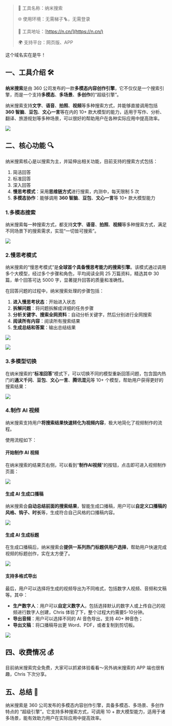 > 🌟 工具名称：纳米搜索
>
> 🌐 使用环境：无需梯子🪜，无需登录
>
> 🔗 工具地址：[https://n.cn/](https://n.cn/)
>
> 🌍 支持平台：网页版、APP
>

这个域名实在是牛！

## 一、工具介绍 🛠️
**纳米搜索**是由 360 公司发布的一款**多模态内容创作引擎**，它不仅仅是一个搜索引擎，而是一个支持**多模态**、**多场景**、**多创作**的“超级引擎”。

纳米搜索支持**文字**、**语音**、**拍照**、**视频**等多种搜索方式，并能够直接调用包括 **360 智脑**、**豆包**、**文心一言**等在内的 10+ 款大模型的能力，适用于写作、分析、翻译、旅游规划等多种场景，可以很好的帮助用户在各种实际应用中提高效率。

![](https://cdn.nlark.com/yuque/0/2024/png/186051/1732802461144-81b85290-b918-4b63-b9c6-1ba56ba82d1d.png)

## 二、核心功能 🔍
纳米搜索核心是以搜索为主，并延伸出相关功能，目前支持的搜索方式包括：

1. 简洁回答
2. 标准回答
3. 深入回答
4. **慢思考模式**：采用**思维链方式**进行搜索，内测中，每天限制 5 次
5. **多模态协作**：能够调用 **360 智脑**、**豆包**、**文心一言**等 10+ 款大模型能力

### 1.多模态搜索
纳米搜索每一种搜索方式，都支持**文字**、**语音**、**拍照**、**视频**等多种搜索方式，满足不同场景下的搜索需求，实现“一切皆可搜索”。

![](https://cdn.nlark.com/yuque/0/2024/png/186051/1732803891559-f29fad74-c422-4c5c-9b15-b3df054ac070.png)

### 2.慢思考模式
纳米搜索的“慢思考模式”是**全球首个具备慢思考能力的搜索引擎**。该模式通过调用多个大模型，经过多个步骤和角色，平均阅读全网 25 万篇资料，精选其中 30 篇，单个回答可达 5000 字，显著提升回答的质量和准确性。

在回答问题的过程中，纳米搜索处理的步骤包括：

1. **进入慢思考状态**：开始进入状态
2. **拆解问题**：将问题拆解成详细的任务步骤
3. **分析关键字、搜索全网资料**：自动分析关键字，然后分别进行全网搜索
4. **阅读所有内容**：阅读所有搜索结果
5. **生成总结和答案**：输出总结结果

![](https://cdn.nlark.com/yuque/0/2024/png/186051/1732803463186-ed8fed38-73e3-4ea6-926d-4ec09d3fcacf.png)

![](https://cdn.nlark.com/yuque/0/2024/png/186051/1732803588878-848e86d3-48e8-4712-980b-ab10bd06e64e.png)

### 3.多模型切换
在纳米搜索的“**标准回答**”模式下，可以切换不同的模型重新回答问题，包含国内热门的**通义千问**、**豆包**、**文心一言**、**腾讯混元**等 10+ 个模型，帮助用户获得更好的搜索结果：

![](https://cdn.nlark.com/yuque/0/2024/png/186051/1732804431068-2bf38868-92bb-4929-ad65-5109f1514390.png)

### 4.制作 AI 视频
纳米搜索支持用户**将搜索结果快速转化为视频内容**，极大地简化了视频制作的流程。

使用流程如下：

#### 开始制作 AI 视频
在纳米搜索的结果页右侧，可以看到“**制作AI视频**”的按钮，点击即可进入视频制作页面：

![](https://cdn.nlark.com/yuque/0/2024/png/186051/1732804917675-1373dce9-ddc9-416d-9ac3-e70924dbe033.png)

#### 生成 AI 生成口播稿
纳米搜索会**自动总结前面的搜索结果**，智能生成口播稿，用户可以**自定义口播稿的风格、钩子、时长**等，生成符合自己风格的口播稿内容。

![](https://cdn.nlark.com/yuque/0/2024/png/186051/1732805128918-4b58bb22-3628-46bc-a45f-b60a366f5656.png)

#### 生成 AI 生成标题
在生成口播稿后，纳米搜索会**提供一系列热门标题供用户选择**，帮助用户快速完成视频的标题创作，实在太方便了。

![](https://cdn.nlark.com/yuque/0/2024/png/186051/1732805286537-675cc274-c1da-4fa7-8bc3-ce48ca35b100.png)

#### 支持多格式导出
最后，用户可以选择将生成的视频导出为不同格式，包括数字人视频、音频和文稿等。其中：

+ **生产数字人**：用户可以**自定义数字人**，包括选择默认的数字人或上传自己的视频进行数字人创建，Chris 体验了下，整个过程大约需要5-10分钟。
+ **导出音频**：用户可以选择不同的 AI 音色导出，支持 40+ 种音色；
+ **导出文稿**：将口播稿导出更 Word、PDF，或者复制到剪切板。

![](https://cdn.nlark.com/yuque/0/2024/png/186051/1732805438535-6c4b15bb-11fd-4cce-b0f1-b19c70e899d7.png)

## 四、收费情况 💰
目前纳米搜索完全免费，大家可以抓紧体验看看～另外纳米搜索的 APP 端也很有趣，Chris 下次分享。

## 五、总结 📝
纳米搜索是 360 公司发布的多模态内容创作引擎，具备多模态、多场景、多创作特点的 “超级引擎”。它支持多种搜索方式，可调用 10 + 款大模型能力，适用于诸多场景，能有效助力用户在实际应用中提高效率。


